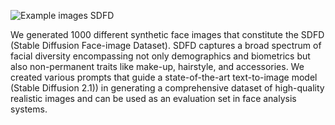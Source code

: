 ![Example images SDFD]([examplesSDFD.png?raw=true "Example Images of SDFD")



We generated 1000 different synthetic face images that constitute the SDFD (Stable Diffusion Face-image Dataset). SDFD captures a broad spectrum of facial diversity encompassing not only demographics and biometrics but also non-permanent traits like make-up,
hairstyle, and accessories. 
We created various prompts that guide a state-of-the-art text-to-image model (Stable Diffusion 2.1)) in generating a comprehensive dataset of high-quality realistic images and can be used as an evaluation set in face analysis systems.
